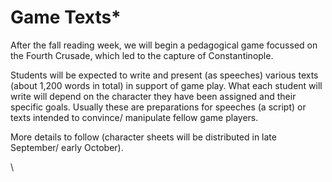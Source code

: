 # Game Texts\*

After the fall reading week, we will begin a pedagogical game focussed on the Fourth Crusade, which led to the capture of Constantinople.&#x20;

Students will be expected to write and present (as speeches) various texts (about 1,200 words in total) in support of game play. What each student will write will depend on the character they have been assigned and their specific goals. Usually these are preparations for speeches (a script) or texts intended to convince/ manipulate fellow game players.

More details to follow (character sheets will be distributed in late September/ early October).&#x20;

\

